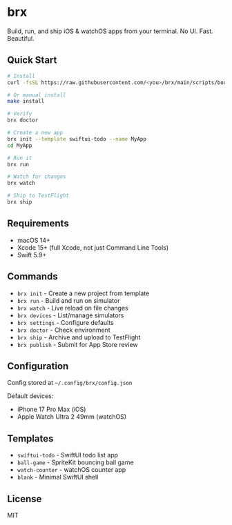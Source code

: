 # brx

Build, run, and ship iOS & watchOS apps from your terminal. No UI. Fast. Beautiful.

## Quick Start

```bash
# Install
curl -fsSL https://raw.githubusercontent.com/<you>/brx/main/scripts/bootstrap.sh | bash

# Or manual install
make install

# Verify
brx doctor

# Create a new app
brx init --template swiftui-todo --name MyApp
cd MyApp

# Run it
brx run

# Watch for changes
brx watch

# Ship to TestFlight
brx ship
```

## Requirements

- macOS 14+
- Xcode 15+ (full Xcode, not just Command Line Tools)
- Swift 5.9+

## Commands

- `brx init` - Create a new project from template
- `brx run` - Build and run on simulator
- `brx watch` - Live reload on file changes
- `brx devices` - List/manage simulators
- `brx settings` - Configure defaults
- `brx doctor` - Check environment
- `brx ship` - Archive and upload to TestFlight
- `brx publish` - Submit for App Store review

## Configuration

Config stored at `~/.config/brx/config.json`

Default devices:
- iPhone 17 Pro Max (iOS)
- Apple Watch Ultra 2 49mm (watchOS)

## Templates

- `swiftui-todo` - SwiftUI todo list app
- `ball-game` - SpriteKit bouncing ball game
- `watch-counter` - watchOS counter app
- `blank` - Minimal SwiftUI shell

## License

MIT

